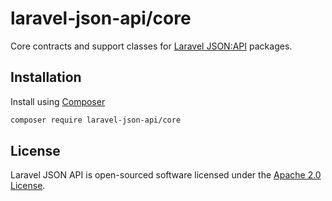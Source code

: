 # laravel-json-api/core

Core contracts and support classes for [Laravel JSON:API](https://laraveljsonapi.io) packages.

## Installation

Install using [Composer](https://getcomposer.org)

```bash
composer require laravel-json-api/core
```

## License

Laravel JSON API is open-sourced software licensed under the [Apache 2.0 License](./LICENSE).
